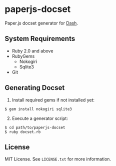 paperjs-docset
==============
Paper.js docset generator for [Dash](http://kapeli.com/dash).




System Requirements
-------------------
- Ruby 2.0 and above
- RubyGems
  - Nokogiri
  - Sqlite3
- Git




Generating Docset
-----------------
1. Install required gems if not installed yet:
```
$ gem install nokogiri sqlite3
```

2. Execute a generator script:
```
$ cd path/to/paperjs-docset
$ ruby docset.rb
```




License
-------
MIT License. See `LICENSE.txt` for more information.
